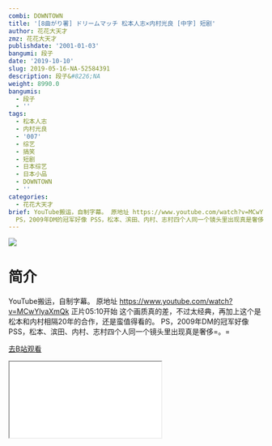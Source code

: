 ```yaml
---
combi: DOWNTOWN
title: '[8曲がり署] ドリームマッチ 松本人志×内村光良 [中字] 短剧'
author: 花花大天才
zmz: 花花大天才
publishdate: '2001-01-03'
bangumi: 段子
date: '2019-10-10'
slug: 2019-05-16-NA-52584391
description: 段子&#8226;NA
weight: 8990.0
bangumis:
  - 段子
  - ''
tags:
  - 松本人志
  - 内村光良
  - '007'
  - 综艺
  - 搞笑
  - 短剧
  - 日本综艺
  - 日本小品
  - DOWNTOWN
  - ''
categories:
  - 花花大天才
brief: YouTube搬运，自制字幕。 原地址 https://www.youtube.com/watch?v=MCwYlyaXmQk 正片05:10开始 这个画质真的差，不过太经典，再加上这个是松本和内村相隔20年的合作，还是蛮值得看的。
  PS，2009年DM的冠军好像 PSS，松本、滨田、内村、志村四个人同一个镜头里出现真是奢侈=。=
---
```

![](https://raw.githubusercontent.com/tcgriffith/owaraisite/master/static/tmpimg/c4e52a9050f89e99af406b31a4fc5c007f33d722.jpg.480.jpg)
# 简介  
YouTube搬运，自制字幕。
原地址 https://www.youtube.com/watch?v=MCwYlyaXmQk
正片05:10开始  这个画质真的差，不过太经典，再加上这个是松本和内村相隔20年的合作，还是蛮值得看的。
PS，2009年DM的冠军好像
PSS，松本、滨田、内村、志村四个人同一个镜头里出现真是奢侈=。=  

[去B站观看](https://www.bilibili.com/video/av52584391/)
<div class ="resp-container"><iframe class="testiframe" src="//player.bilibili.com/player.html?aid=52584391"", scrolling="no", allowfullscreen="true" > </iframe></div> 
